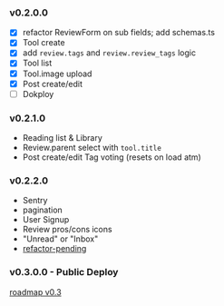 ### v0.2.0.0

- [x] refactor ReviewForm on sub fields; add schemas.ts
- [x] Tool create
- [x] add `review.tags` and `review.review_tags` logic
- [x] Tool list
- [x] Tool.image upload
- [x] Post create/edit
- [ ] Dokploy

### v0.2.1.0

- Reading list & Library
- Review.parent select with `tool.title`
- Post create/edit Tag voting (resets on load atm)

### v0.2.2.0

- Sentry
- pagination
- User Signup
- Review pros/cons icons
- "Unread" or "Inbox"
- [refactor-pending](/docs/refactor-pending.md)

### v0.3.0.0 - Public Deploy

[roadmap v0.3](/docs/roadmap/roadmap-v0.3-public.md)
